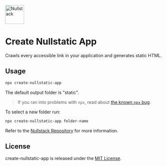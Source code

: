 <img src='https://raw.githubusercontent.com/nullstack/nullstack/master/nullstack.png' height='60' alt='Nullstack'>

# Create Nullstatic App

Crawls every accessible link in your application and generates static HTML.

## Usage

```bash
npx create-nullstatic-app
```

The default output folder is "static". 

> If you ran into problems with `npx`, read about [the known `npx` bug](https://nullstack.app/getting-started#the-known-npx-bug).

To select a new folder run:

```bash
npx create-nullstatic-app folder-name
```

Refer to the [Nullstack Repository](https://github.com/nullstack/nullstack) for more information.

## License

create-nullstatic-app is released under the [MIT License](https://opensource.org/licenses/MIT).